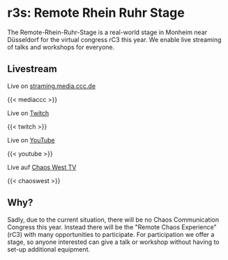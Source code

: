 # r3s: Remote Rhein Ruhr Stage

The Remote-Rhein-Ruhr-Stage is a real-world stage in Monheim near Düsseldorf for the virtual congress rC3 this year.
We enable live streaming of talks and workshops for everyone.

## Livestream

Live on [straming.media.ccc.de](https://streaming.media.ccc.de/rc3/r3s)

{{< mediaccc >}}

Live on [Twitch](https://www.twitch.tv/remoterheinruhrstage)

{{< twitch >}}

Live on [YouTube](https://www.youtube.com/channel/UCDK9u9AsGRWO3MOiCFCq4hQ/live)

{{< youtube >}}

Live auf [Chaos West TV](https://cdn.chaoswest.tv/play/#rc3-r3s)

{{< chaoswest >}}

## Why?
Sadly, due to the current situation, there will be no Chaos Communication Congress this year. Instead there
will be the "Remote Chaos Experience" (rC3) with many opportunities to participate. For participation we offer a stage, so anyone interested can give a talk or workshop without having to set-up additional equipment.
